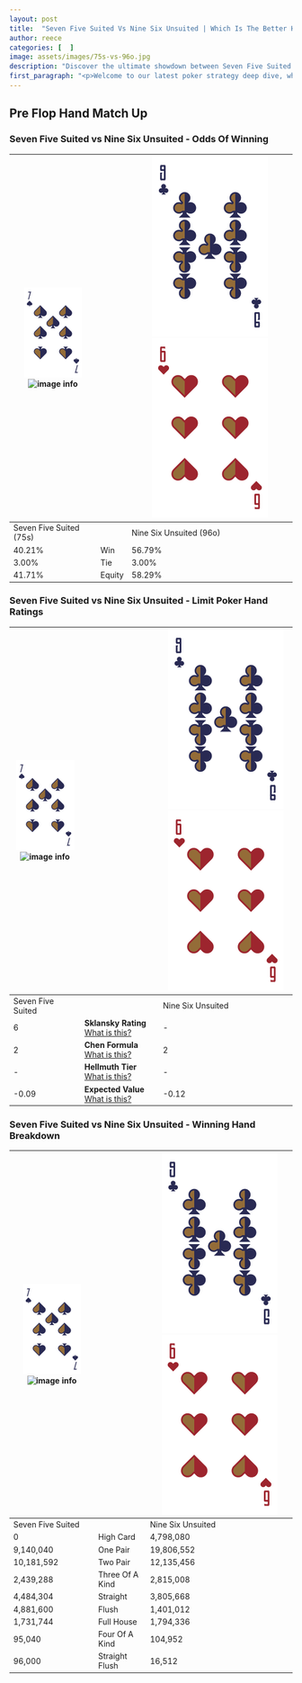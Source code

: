 ```yaml
---
layout: post
title:  "Seven Five Suited Vs Nine Six Unsuited | Which Is The Better Hand In Poker? A Complete Guide"
author: reece
categories: [  ]
image: assets/images/75s-vs-96o.jpg
description: "Discover the ultimate showdown between Seven Five Suited and Nine Six Unsuited in poker! Uncover the odds, strategies, and scenarios where one hand triumphs over the other. Get ready to up your poker game with this thrilling analysis."
first_paragraph: "<p>Welcome to our latest poker strategy deep dive, where we're pitting two distinct hands against each other in a high-stakes showdown: Seven Five Suited vs Nine Six Unsuited.</p><p>In the dynamic world of poker, every decision counts, and knowing which hand holds the upper hand is key to your success at the table.</p><p>In this article, we'll dissect these two hands, explore the scenarios where one dominates the other, and equip you with the knowledge to make strategic choices that can tip the odds in your favor.</p><p>Get ready to unravel the intriguing dynamics of these poker hands and elevate your game to new heights.</p>"
---
```




[comment]: # (sp0)

## Pre Flop Hand Match Up

<div class="table hand-ratings" markdown="1"> 



### Seven Five Suited vs Nine Six Unsuited - Odds Of Winning


    
| ![image info](assets/images/hand1/7.png) ![image info](assets/images/hand1/5s.png) |  | ![image info](assets/images/hand2/9.png) ![image info](assets/images/hand2/6o.png) |
| -------- | -------- | -------- |
| Seven Five Suited (75s) |  | Nine Six Unsuited (96o) |
| 40.21% | Win | 56.79% |
| 3.00% | Tie | 3.00% |
| 41.71% | Equity | 58.29% |




[comment]: # (sp1)



### Seven Five Suited vs Nine Six Unsuited - Limit Poker Hand Ratings


    
| ![image info](assets/images/hand1/7.png) ![image info](assets/images/hand1/5s.png) |  | ![image info](assets/images/hand2/9.png) ![image info](assets/images/hand2/6o.png) |
| -------- | -------- | -------- |
| Seven Five Suited |  | Nine Six Unsuited |
| 6 | **Sklansky Rating** [What is this?](/sklansky-rating-explained) | - |
| 2 | **Chen Formula** [What is this?](/chen-formula-explained) | 2 |
| - | **Hellmuth Tier** [What is this?](/Hellmuth-tier-explained) | - |
| -0.09 | **Expected Value** [What is this?](/expected-value-explained) | -0.12 |




[comment]: # (sp2)



### Seven Five Suited vs Nine Six Unsuited - Winning Hand Breakdown


    
| ![image info](assets/images/hand1/7.png) ![image info](assets/images/hand1/5s.png) |  | ![image info](assets/images/hand2/9.png) ![image info](assets/images/hand2/6o.png) |
| -------- | -------- | -------- |
| Seven Five Suited |  | Nine Six Unsuited |
| 0 | High Card | 4,798,080 |
| 9,140,040 | One Pair | 19,806,552 |
| 10,181,592 | Two Pair | 12,135,456 |
| 2,439,288 | Three Of A Kind | 2,815,008 |
| 4,484,304 | Straight | 3,805,668 |
| 4,881,600 | Flush | 1,401,012 |
| 1,731,744 | Full House | 1,794,336 |
| 95,040 | Four Of A Kind | 104,952 |
| 96,000 | Straight Flush | 16,512 |




[comment]: # (sp3)



</div>

[comment]: # (sp4)



[comment]: # (sp5)

